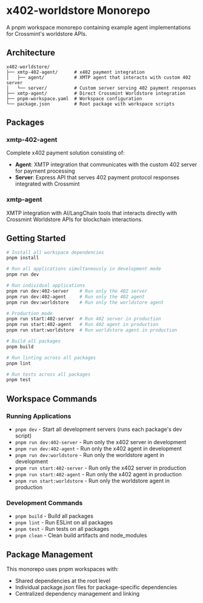 # x402-worldstore Monorepo

A pnpm workspace monorepo containing example agent implementations for Crossmint's worldstore APIs.

## Architecture

```
x402-worldstore/
├── xmtp-402-agent/      # x402 payment integration
│   ├── agent/           # XMTP agent that interacts with custom 402 server
│   └── server/          # Custom server serving 402 payment responses
├── xmtp-agent/          # Direct Crossmint Worldstore integration
├── pnpm-workspace.yaml  # Workspace configuration
└── package.json         # Root package with workspace scripts
```

## Packages

### xmtp-402-agent
Complete x402 payment solution consisting of:
- **Agent**: XMTP integration that communicates with the custom 402 server for payment processing
- **Server**: Express API that serves 402 payment protocol responses integrated with Crossmint

### xmtp-agent
XMTP integration with AI/LangChain tools that interacts directly with Crossmint Worldstore APIs for blockchain interactions.

## Getting Started

```bash
# Install all workspace dependencies
pnpm install

# Run all applications simultaneously in development mode
pnpm run dev

# Run individual applications
pnpm run dev:402-server    # Run only the 402 server
pnpm run dev:402-agent     # Run only the 402 agent
pnpm run dev:worldstore    # Run only the worldstore agent

# Production mode
pnpm run start:402-server  # Run 402 server in production
pnpm run start:402-agent   # Run 402 agent in production
pnpm run start:worldstore  # Run worldstore agent in production

# Build all packages
pnpm build

# Run linting across all packages
pnpm lint

# Run tests across all packages
pnpm test
```

## Workspace Commands

### Running Applications
- `pnpm dev` - Start all development servers (runs each package's dev script)
- `pnpm run dev:402-server` - Run only the x402 server in development
- `pnpm run dev:402-agent` - Run only the x402 agent in development
- `pnpm run dev:worldstore` - Run only the worldstore agent in development
- `pnpm run start:402-server` - Run only the x402 server in production
- `pnpm run start:402-agent` - Run only the x402 agent in production
- `pnpm run start:worldstore` - Run only the worldstore agent in production

### Development Commands
- `pnpm build` - Build all packages
- `pnpm lint` - Run ESLint on all packages
- `pnpm test` - Run tests on all packages
- `pnpm clean` - Clean build artifacts and node_modules

## Package Management

This monorepo uses pnpm workspaces with:
- Shared dependencies at the root level
- Individual package.json files for package-specific dependencies
- Centralized dependency management and linking